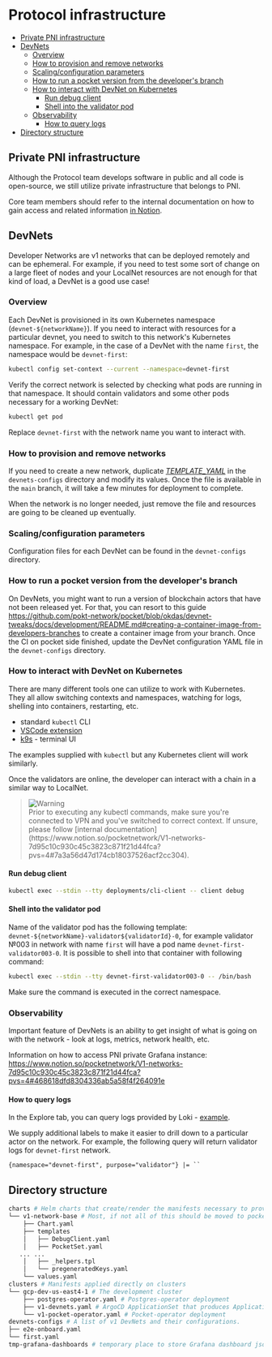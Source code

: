 # Protocol infrastructure <!-- omit in toc -->

- [Private PNI infrastructure](#private-pni-infrastructure)
- [DevNets](#devnets)
  - [Overview](#overview)
  - [How to provision and remove networks](#how-to-provision-and-remove-networks)
  - [Scaling/configuration parameters](#scalingconfiguration-parameters)
  - [How to run a pocket version from the developer's branch](#how-to-run-a-pocket-version-from-the-developers-branch)
  - [How to interact with DevNet on Kubernetes](#how-to-interact-with-devnet-on-kubernetes)
    - [Run debug client](#run-debug-client)
    - [Shell into the validator pod](#shell-into-the-validator-pod)
  - [Observability](#observability)
    - [How to query logs](#how-to-query-logs)
- [Directory structure](#directory-structure)


## Private PNI infrastructure

Although the Protocol team develops software in public and all code is open-source, we still utilize private infrastructure that belongs to PNI.

Core team members should refer to the internal documentation on how to gain access and related information [in Notion](https://www.notion.so/pocketnetwork/V1-networks-7d95c10c930c45c3823c871f21d44fca?pvs=4).

## DevNets

Developer Networks are v1 networks that can be deployed remotely and can be ephemeral. For example, if you need to test some sort of change on a large fleet of nodes and your LocalNet resources are not enough for that kind of load, a DevNet is a good use case!

### Overview

Each DevNet is provisioned in its own Kubernetes namespace (`devnet-${networkName}`). If you need to interact with resources for a particular devnet, you need to switch to this network's Kubernetes namespace. For example, in the case of a DevNet with the name `first`, the namespace would be `devnet-first`:

```bash
kubectl config set-context --current --namespace=devnet-first
```

Verify the correct network is selected by checking what pods are running in that namespace. It should contain validators and some other pods necessary for a working DevNet:

```bash
kubectl get pod
```

Replace `devnet-first` with the network name you want to interact with.

### How to provision and remove networks

If you need to create a new network, duplicate [_TEMPLATE_YAML_](devnets-configs/_TEMPLATE_YAML_) in the `devnets-configs` directory and modify its values. Once the file is available in the `main` branch, it will take a few minutes for deployment to complete.

When the network is no longer needed, just remove the file and resources are going to be cleaned up eventually.

### Scaling/configuration parameters

Configuration files for each DevNet can be found in the `devnet-configs` directory.

### How to run a pocket version from the developer's branch

On DevNets, you might want to run a version of blockchain actors that have not been released yet. For that, you can resort to this guide https://github.com/pokt-network/pocket/blob/okdas/devnet-tweaks/docs/development/README.md#creating-a-container-image-from-developers-branches to create a container image from your branch. Once the CI on pocket side finished, update the DevNet configuration YAML file in the `devnet-configs` directory.

### How to interact with DevNet on Kubernetes

There are many different tools one can utilize to work with Kubernetes. They all allow switching contexts and namespaces, watching for logs, shelling into containers, restarting, etc.

- standard `kubectl` CLI
- [VSCode extension](https://marketplace.visualstudio.com/items?itemName=ms-kubernetes-tools.vscode-kubernetes-tools)
- [k9s](https://github.com/derailed/k9s) - terminal UI

The examples supplied with `kubectl` but any Kubernetes client will work similarly.

Once the validators are online, the developer can interact with a chain in a similar way to LocalNet.

> <picture>
>   <source media="(prefers-color-scheme: light)" srcset="https://github.com/Mqxx/GitHub-Markdown/blob/main/blockquotes/badge/light-theme/warning.svg">
>   <img alt="Warning" src="https://github.com/Mqxx/GitHub-Markdown/blob/main/blockquotes/badge/dark-theme/warning.svg">
> </picture><br>
> Prior to executing any kubectl commands, make sure you're connected to VPN and you've switched to correct context. If unsure, please follow [internal documentation](https://www.notion.so/pocketnetwork/V1-networks-7d95c10c930c45c3823c871f21d44fca?pvs=4#7a3a56d47d174cb18037526acf2cc304).


#### Run debug client

```bash
kubectl exec --stdin --tty deployments/cli-client -- client debug
```

#### Shell into the validator pod

Name of the validator pod has the following template: `devnet-${networkName}-validator${validatorId}-0`, for example validator №003 in network with name `first` will have a pod name `devnet-first-validator003-0`. It is possible to shell into that container with following command:

```bash
kubectl exec --stdin --tty devnet-first-validator003-0 -- /bin/bash
```

Make sure the command is executed in the correct namespace.

### Observability

Important feature of DevNets is an ability to get insight of what is going on with the network - look at logs, metrics, network health, etc.

Information on how to access PNI private Grafana instance: https://www.notion.so/pocketnetwork/V1-networks-7d95c10c930c45c3823c871f21d44fca?pvs=4#468618dfd8304336ab5a58f4f264091e

#### How to query logs

In the Explore tab, you can query logs provided by Loki - [example](https://pokt.grafana.net/explore?orgId=1&left=%7B%22datasource%22%3A%22i9csiD4Vz%22%2C%22queries%22%3A%5B%7B%22refId%22%3A%22A%22%2C%22expr%22%3A%22%7Bnamespace%3D%5C%22devnet-first%5C%22%2C+purpose%3D%5C%22validator%5C%22%7D+%7C%3D+%60%60%22%2C%22queryType%22%3A%22range%22%2C%22datasource%22%3A%7B%22type%22%3A%22loki%22%2C%22uid%22%3A%22i9csiD4Vz%22%7D%2C%22editorMode%22%3A%22builder%22%7D%5D%2C%22range%22%3A%7B%22from%22%3A%22now-6h%22%2C%22to%22%3A%22now%22%7D%7D).

We supply additional labels to make it easier to drill down to a particular actor on the network. For example, the following query will return validator logs for `devnet-first` network.
```logql
{namespace="devnet-first", purpose="validator"} |= ``
```

## Directory structure

```bash
charts # Helm charts that create/render the manifests necessary to provision and configure networks.
└── v1-network-base # Most, if not all of this should be moved to pocket-operator.
    ├── Chart.yaml
    ├── templates
    │   ├── DebugClient.yaml
    │   ├── PocketSet.yaml
   ... ...
    │   ├── _helpers.tpl
    │   └── pregeneratedKeys.yaml
    └── values.yaml
clusters # Manifests applied directly on clusters
└── gcp-dev-us-east4-1 # The development cluster
    ├── postgres-operator.yaml # Postgres-operator deployment
    ├── v1-devnets.yaml # ArgoCD ApplicationSet that produces Applications for each file in `devnet-configs` directory
    └── v1-pocket-operator.yaml # Pocket-operator deployment
devnets-configs # A list of v1 DevNets and their configurations.
├── e2e-onboard.yaml
└── first.yaml
tmp-grafana-dashboards # temporary place to store Grafana dashboard json definitions to not lose progress during observability infrastructure migrations
```
